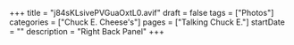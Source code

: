 +++
title = "j84sKLsivePVGuaOxtL0.avif"
draft = false
tags = ["Photos"]
categories = ["Chuck E. Cheese's"]
pages = ["Talking Chuck E."]
startDate = ""
description = "Right Back Panel"
+++
